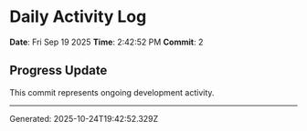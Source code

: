 # Daily Activity Log

**Date**: Fri Sep 19 2025
**Time**: 2:42:52 PM
**Commit**: 2

## Progress Update

This commit represents ongoing development activity.

---
Generated: 2025-10-24T19:42:52.329Z
